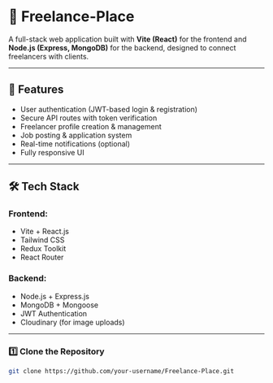 # 🌟 Freelance-Place

A full-stack web application built with **Vite (React)** for the frontend and **Node.js (Express, MongoDB)** for the backend, designed to connect freelancers with clients.

---

## 🚀 Features
- User authentication (JWT-based login & registration)
- Secure API routes with token verification
- Freelancer profile creation & management
- Job posting & application system
- Real-time notifications (optional)
- Fully responsive UI

---

## 🛠️ Tech Stack

### **Frontend:**
- Vite + React.js
- Tailwind CSS
- Redux Toolkit
- React Router

### **Backend:**
- Node.js + Express.js
- MongoDB + Mongoose
- JWT Authentication
- Cloudinary (for image uploads)

---


### 1️⃣ Clone the Repository
```sh
git clone https://github.com/your-username/Freelance-Place.git







